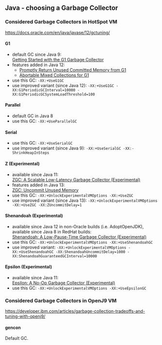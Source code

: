 ## Java - choosing a Garbage Collector

### Considered Garbage Collectors in HotSpot VM
https://docs.oracle.com/en/java/javase/12/gctuning/

#### G1
* default GC since Java 9:  
  [Getting Started with the G1 Garbage Collector](https://www.oracle.com/technetwork/tutorials/tutorials-1876574.html)
* features added in Java 12:
  * [Promptly Return Unused Committed Memory from G1](http://openjdk.java.net/jeps/346)  
  * [Abortable Mixed Collections for G1](http://openjdk.java.net/jeps/344)  
* use this GC: `-XX:+UseG1GC`
* use improved variant (since Java 12): `-XX:+UseG1GC -XX:G1PeriodicGCInterval=10000 -XX:G1PeriodicGCSystemLoadThreshold=100`

#### Parallel
* default GC in Java 8
* use this GC: `-XX:+UseParallelGC`

#### Serial
* use this GC: `-XX:+UseSerialGC`
* use improved variant (since Java 9): `-XX:+UseSerialGC -XX:-ShrinkHeapInSteps`

#### Z (Experimental)
* available since Java 11:  
  [ZGC: A Scalable Low-Latency Garbage Collector (Experimental)](http://openjdk.java.net/jeps/333)
* features added in Java 13:  
  [ZGC: Uncommit Unused Memory](http://openjdk.java.net/jeps/351)
* use this GC: `-XX:+UnlockExperimentalVMOptions -XX:+UseZGC`
* use improved variant (since Java 13): `-XX:+UnlockExperimentalVMOptions -XX:+UseZGC -XX:ZUncommitDelay=1`

#### Shenandoah (Experimental)
* available since Java 12 in non-Oracle builds (i.e. AdoptOpenJDK), available since Java 8 in RedHat builds:  
  [Shenandoah: A Low-Pause-Time Garbage Collector (Experimental)](http://openjdk.java.net/jeps/189)
* use this GC: `-XX:+UnlockExperimentalVMOptions -XX:+UseShenandoahGC`
* use improved variant: `-XX:+UnlockExperimentalVMOptions -XX:+UseShenandoahGC -XX:ShenandoahUncommitDelay=1000 -XX:ShenandoahGuaranteedGCInterval=10000`

#### Epsilon (Experimental)
* available since Java 11:  
  [Epsilon: A No-Op Garbage Collector (Experimental)](http://openjdk.java.net/jeps/318)
* use this GC: `-XX:+UnlockExperimentalVMOptions -XX:+UseEpsilonGC`

### Considered Garbage Collectors in OpenJ9 VM
https://developer.ibm.com/articles/garbage-collection-tradeoffs-and-tuning-with-openj9/

#### gencon
Default GC.
